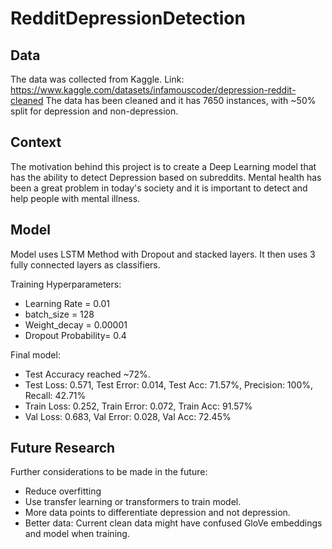# RedditDepressionDetection

## **Data**
The data was collected from Kaggle. Link: https://www.kaggle.com/datasets/infamouscoder/depression-reddit-cleaned
The data has been cleaned and it has 7650 instances, with ~50% split for depression and non-depression.

## **Context**
The motivation behind this project is to create a Deep Learning model that has the ability to detect Depression based on subreddits. Mental health has been a great problem in today's society and it is important to detect and help people with mental illness.

## **Model**
Model uses LSTM Method with Dropout and stacked layers. It then uses 3 fully connected layers as classifiers.

Training Hyperparameters:
* Learning Rate = 0.01
* batch_size = 128
* Weight_decay = 0.00001
* Dropout Probability= 0.4

Final model:
* Test Accuracy reached ~72%.
* Test Loss: 0.571, Test Error: 0.014, Test Acc: 71.57%, Precision: 100%, Recall: 42.71%
* Train Loss: 0.252, Train Error: 0.072, Train Acc: 91.57%
* Val Loss: 0.683, Val Error: 0.028, Val Acc: 72.45%

## **Future Research**
Further considerations to be made in the future:
* Reduce overfitting 
* Use transfer learning or transformers to train model.
* More data points to differentiate depression and not depression.
* Better data: Current clean data might have confused GloVe embeddings and model when training.

